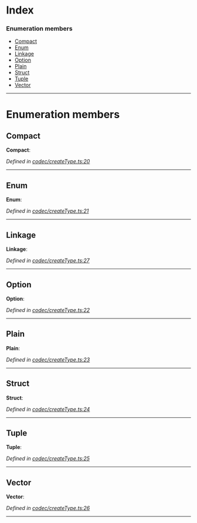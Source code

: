 

# Index

### Enumeration members

* [Compact](_codec_createtype_.typedefinfo.md#compact)
* [Enum](_codec_createtype_.typedefinfo.md#enum)
* [Linkage](_codec_createtype_.typedefinfo.md#linkage)
* [Option](_codec_createtype_.typedefinfo.md#option)
* [Plain](_codec_createtype_.typedefinfo.md#plain)
* [Struct](_codec_createtype_.typedefinfo.md#struct)
* [Tuple](_codec_createtype_.typedefinfo.md#tuple)
* [Vector](_codec_createtype_.typedefinfo.md#vector)

---

# Enumeration members

<a id="compact"></a>

##  Compact

**Compact**: 

*Defined in [codec/createType.ts:20](https://github.com/polkadot-js/api/blob/8e6c5f6/packages/types/src/codec/createType.ts#L20)*

___
<a id="enum"></a>

##  Enum

**Enum**: 

*Defined in [codec/createType.ts:21](https://github.com/polkadot-js/api/blob/8e6c5f6/packages/types/src/codec/createType.ts#L21)*

___
<a id="linkage"></a>

##  Linkage

**Linkage**: 

*Defined in [codec/createType.ts:27](https://github.com/polkadot-js/api/blob/8e6c5f6/packages/types/src/codec/createType.ts#L27)*

___
<a id="option"></a>

##  Option

**Option**: 

*Defined in [codec/createType.ts:22](https://github.com/polkadot-js/api/blob/8e6c5f6/packages/types/src/codec/createType.ts#L22)*

___
<a id="plain"></a>

##  Plain

**Plain**: 

*Defined in [codec/createType.ts:23](https://github.com/polkadot-js/api/blob/8e6c5f6/packages/types/src/codec/createType.ts#L23)*

___
<a id="struct"></a>

##  Struct

**Struct**: 

*Defined in [codec/createType.ts:24](https://github.com/polkadot-js/api/blob/8e6c5f6/packages/types/src/codec/createType.ts#L24)*

___
<a id="tuple"></a>

##  Tuple

**Tuple**: 

*Defined in [codec/createType.ts:25](https://github.com/polkadot-js/api/blob/8e6c5f6/packages/types/src/codec/createType.ts#L25)*

___
<a id="vector"></a>

##  Vector

**Vector**: 

*Defined in [codec/createType.ts:26](https://github.com/polkadot-js/api/blob/8e6c5f6/packages/types/src/codec/createType.ts#L26)*

___

